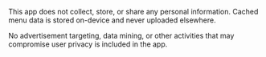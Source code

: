This app does not collect, store, or share any personal information. Cached menu data is stored on-device and never uploaded elsewhere.

No advertisement targeting, data mining, or other activities that may compromise user privacy is included in the app.
